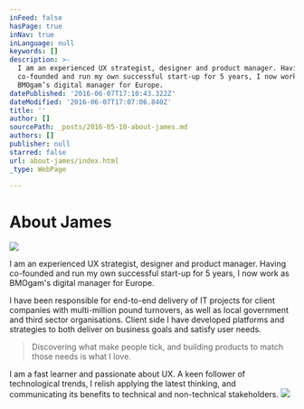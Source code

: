 ```yaml
---
inFeed: false
hasPage: true
inNav: true
inLanguage: null
keywords: []
description: >-
  I am an experienced UX strategist, designer and product manager. Having
  co-founded and run my own successful start-up for 5 years, I now work as
  BMOgam’s digital manager for Europe. 
datePublished: '2016-06-07T17:10:43.322Z'
dateModified: '2016-06-07T17:07:06.840Z'
title: ''
author: []
sourcePath: _posts/2016-05-10-about-james.md
authors: []
publisher: null
starred: false
url: about-james/index.html
_type: WebPage

---
```

# About James
![](https://the-grid-user-content.s3-us-west-2.amazonaws.com/b8e3a24b-0ec6-4562-abe5-9a96278e25d8.jpg)

I am an experienced UX strategist, designer and product manager. Having co-founded and run my own successful start-up for 5 years, I now work as BMOgam's digital manager for Europe. 

I have been responsible for end-to-end delivery of IT projects for client companies with multi-million pound turnovers, as well as local government and third sector organisations. Client side I have developed platforms and strategies to both deliver on business goals and satisfy user needs. 
> 
> Discovering what make people tick, and building products to match those needs is what I love. 

I am a fast learner and passionate about UX. A keen follower of technological trends, I relish applying the latest thinking, and communicating its benefits to technical and non-technical stakeholders.
![](https://the-grid-user-content.s3-us-west-2.amazonaws.com/19010cad-f7ad-4c3e-8f76-d8ba6a7e4aed.png)